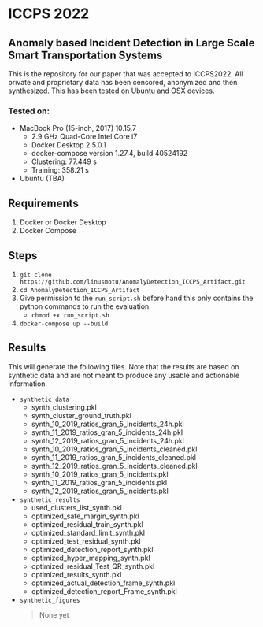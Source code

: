 # ICCPS 2022
## Anomaly based Incident Detection in Large Scale Smart Transportation Systems
This is the repository for our paper that was accepted to ICCPS2022. All private and proprietary data has been censored, anonymized and then synthesized. This has been tested on Ubuntu and OSX devices.

### Tested on:
* MacBook Pro (15-inch, 2017) 10.15.7
    * 2.9 GHz Quad-Core Intel Core i7
    * Docker Desktop 2.5.0.1
    * docker-compose version 1.27.4, build 40524192
    * Clustering: 77.449 s
    * Training: 358.21 s
* Ubuntu (TBA)

## Requirements
1. Docker or Docker Desktop
2. Docker Compose

## Steps
1. `git clone https://github.com/linusmotu/AnomalyDetection_ICCPS_Artifact.git`
2. `cd AnomalyDetection_ICCPS_Artifact`
3. Give permission to the `run_script.sh` before hand this only contains the python commands to run the evaluation.
    * `chmod +x run_script.sh`
4. `docker-compose up --build`

## Results
This will generate the following files. Note that the results are based on synthetic data and are not meant to produce any usable and actionable information.

* `synthetic_data`
    * synth_clustering.pkl
    * synth_cluster_ground_truth.pkl
    * synth_10_2019_ratios_gran_5_incidents_24h.pkl
    * synth_11_2019_ratios_gran_5_incidents_24h.pkl
    * synth_12_2019_ratios_gran_5_incidents_24h.pkl
    * synth_10_2019_ratios_gran_5_incidents_cleaned.pkl
    * synth_11_2019_ratios_gran_5_incidents_cleaned.pkl
    * synth_12_2019_ratios_gran_5_incidents_cleaned.pkl
    * synth_10_2019_ratios_gran_5_incidents.pkl
    * synth_11_2019_ratios_gran_5_incidents.pkl
    * synth_12_2019_ratios_gran_5_incidents.pkl
* `synthetic_results`
    * used_clusters_list_synth.pkl
    * optimized_safe_margin_synth.pkl
    * optimized_residual_train_synth.pkl
    * optimized_standard_limit_synth.pkl
    * optimized_test_residual_synth.pkl
    * optimized_detection_report_synth.pkl
    * optimized_hyper_mapping_synth.pkl
    * optimized_residual_Test_QR_synth.pkl
    * optimized_results_synth.pkl
    * optimized_actual_detection_frame_synth.pkl
    * optimized_detection_report_Frame_synth.pkl
* `synthetic_figures`
    > None yet
